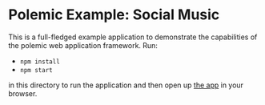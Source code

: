 # Polemic Example: Social Music

This is a full-fledged example application to demonstrate the capabilities of 
the polemic web application framework. Run:

- `npm install`
- `npm start` 

in this directory to run the application and then open up 
[the app](http://localhost:8888) in your browser.